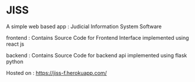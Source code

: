 # JISS

A simple web based app : Judicial Information System Software

frontend : Contains Source Code for Frontend Interface implemented using react js

backend : Contains Source Code for backend api implemented using flask python

Hosted on : https://jiss-f.herokuapp.com/
